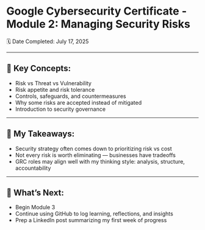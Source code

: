 # Google Cybersecurity Certificate - Module 2: Managing Security Risks

🗓️ Date Completed: July 17, 2025

---

## 🔑 Key Concepts:
- Risk vs Threat vs Vulnerability
- Risk appetite and risk tolerance
- Controls, safeguards, and countermeasures
- Why some risks are accepted instead of mitigated
- Introduction to security governance

---

## 🧠 My Takeaways:
- Security strategy often comes down to prioritizing risk vs cost
- Not every risk is worth eliminating — businesses have tradeoffs
- GRC roles may align well with my thinking style: analysis, structure, accountability

---

## 🧭 What’s Next:
- Begin Module 3
- Continue using GitHub to log learning, reflections, and insights
- Prep a LinkedIn post summarizing my first week of progress
